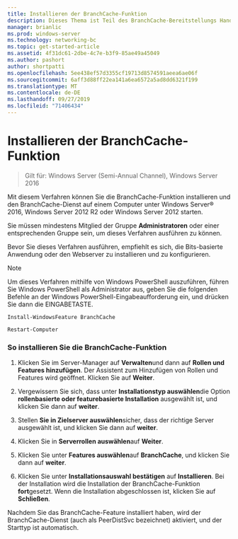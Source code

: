```yaml
---
title: Installieren der BranchCache-Funktion
description: Dieses Thema ist Teil des BranchCache-Bereitstellungs Handbuchs für Windows Server 2016, das zeigt, wie BranchCache im Modus für verteilte und gehostete Caches bereitgestellt wird, um die WAN-Bandbreitenauslastung in Zweigniederlassungen zu optimieren.
manager: brianlic
ms.prod: windows-server
ms.technology: networking-bc
ms.topic: get-started-article
ms.assetid: 4f31dc61-2dbe-4c7e-b3f9-85ae49a45049
ms.author: pashort
author: shortpatti
ms.openlocfilehash: 5ee438ef57d3355cf19713d8574591aeea6ae06f
ms.sourcegitcommit: 6aff3d88ff22ea141a6ea6572a5ad8dd6321f199
ms.translationtype: MT
ms.contentlocale: de-DE
ms.lasthandoff: 09/27/2019
ms.locfileid: "71406434"
---
```

# <a name="install-the-branchcache-feature"></a>Installieren der BranchCache-Funktion

>Gilt für: Windows Server (Semi-Annual Channel), Windows Server 2016

Mit diesem Verfahren können Sie die BranchCache-Funktion installieren und den BranchCache-Dienst auf einem Computer unter Windows Server&reg; 2016, Windows Server 2012 R2 oder Windows Server 2012 starten.  
  
Sie müssen mindestens Mitglied der Gruppe **Administratoren** oder einer entsprechenden Gruppe sein, um dieses Verfahren ausführen zu können.  
  
Bevor Sie dieses Verfahren ausführen, empfiehlt es sich, die Bits-basierte Anwendung oder den Webserver zu installieren und zu konfigurieren.  
  
> [!NOTE]  
> Um dieses Verfahren mithilfe von Windows PowerShell auszuführen, führen Sie Windows PowerShell als Administrator aus, geben Sie die folgenden Befehle an der Windows PowerShell-Eingabeaufforderung ein, und drücken Sie dann die EINGABETASTE.  
>   
> `Install-WindowsFeature BranchCache`  
>   
> `Restart-Computer`  
  
### <a name="to-install-and-enable-the-branchcache-feature"></a>So installieren Sie die BranchCache-Funktion  
  
1.  Klicken Sie im Server-Manager auf **Verwalten**und dann auf **Rollen und Features hinzufügen**. Der Assistent zum Hinzufügen von Rollen und Features wird geöffnet. Klicken Sie auf **Weiter**.  
  
2.  Vergewissern Sie sich, dass unter **Installationstyp auswählen**die Option **rollenbasierte oder featurebasierte Installation** ausgewählt ist, und klicken Sie dann auf **weiter**.  
  
3.  Stellen **Sie in Zielserver auswählen**sicher, dass der richtige Server ausgewählt ist, und klicken Sie dann auf **weiter**.  
  
4.  Klicken Sie in **Serverrollen auswählen**auf **Weiter**.  
  
5.  Klicken Sie unter **Features auswählen**auf **BranchCache**, und klicken Sie dann auf **weiter**.  
  
6.  Klicken Sie unter **Installationsauswahl bestätigen** auf **Installieren**. Bei der Installation wird die Installation der BranchCache-Funktion **fort**gesetzt. Wenn die Installation abgeschlossen ist, klicken Sie auf **Schließen**.  
  
Nachdem Sie das BranchCache-Feature installiert haben, wird der BranchCache-Dienst (auch als PeerDistSvc bezeichnet) aktiviert, und der Starttyp ist automatisch.  
  


